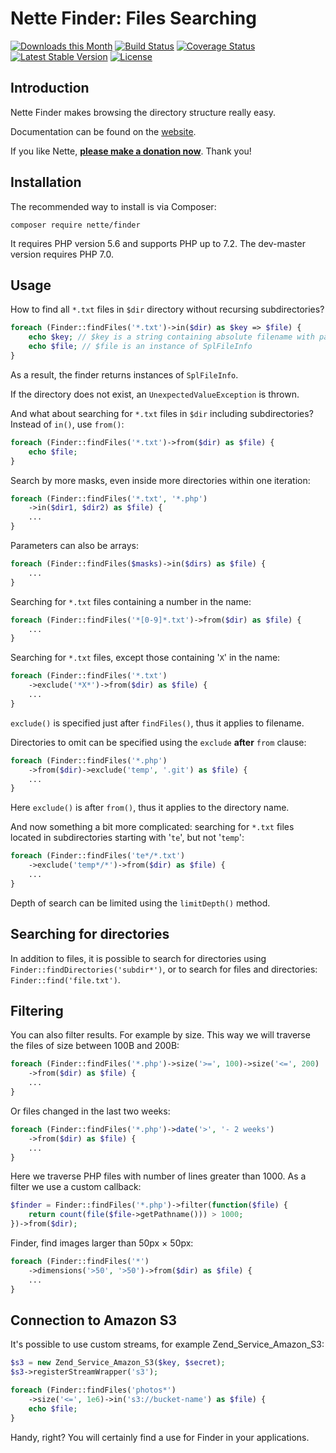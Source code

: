 Nette Finder: Files Searching
=============================

[![Downloads this Month](https://img.shields.io/packagist/dm/nette/finder.svg)](https://packagist.org/packages/nette/finder)
[![Build Status](https://travis-ci.org/nette/finder.svg?branch=master)](https://travis-ci.org/nette/finder)
[![Coverage Status](https://coveralls.io/repos/github/nette/finder/badge.svg?branch=master)](https://coveralls.io/github/nette/finder?branch=master)
[![Latest Stable Version](https://poser.pugx.org/nette/finder/v/stable)](https://github.com/nette/finder/releases)
[![License](https://img.shields.io/badge/license-New%20BSD-blue.svg)](https://github.com/nette/finder/blob/master/license.md)


Introduction
------------

Nette Finder makes browsing the directory structure really easy.

Documentation can be found on the [website](https://doc.nette.org/finder).

If you like Nette, **[please make a donation now](https://nette.org/donate)**. Thank you!


Installation
------------

The recommended way to install is via Composer:

```
composer require nette/finder
```

It requires PHP version 5.6 and supports PHP up to 7.2. The dev-master version requires PHP 7.0.


Usage
-----

How to find all `*.txt` files in `$dir` directory without recursing subdirectories?

```php
foreach (Finder::findFiles('*.txt')->in($dir) as $key => $file) {
	echo $key; // $key is a string containing absolute filename with path
	echo $file; // $file is an instance of SplFileInfo
}
```

As a result, the finder returns instances of `SplFileInfo`.

If the directory does not exist, an `UnexpectedValueException` is thrown.

And what about searching for `*.txt` files in `$dir` including subdirectories? Instead of `in()`, use `from()`:

```php
foreach (Finder::findFiles('*.txt')->from($dir) as $file) {
	echo $file;
}
```

Search by more masks, even inside more directories within one iteration:

```php
foreach (Finder::findFiles('*.txt', '*.php')
	->in($dir1, $dir2) as $file) {
	...
}
```

Parameters can also be arrays:

```php
foreach (Finder::findFiles($masks)->in($dirs) as $file) {
	...
}
```

Searching for `*.txt` files containing a number in the name:

```php
foreach (Finder::findFiles('*[0-9]*.txt')->from($dir) as $file) {
	...
}
```

Searching for `*.txt` files, except those containing '`X`' in the name:

```php
foreach (Finder::findFiles('*.txt')
	->exclude('*X*')->from($dir) as $file) {
	...
}
```

`exclude()` is specified just after `findFiles()`, thus it applies to filename.


Directories to omit can be specified using the `exclude` **after** `from` clause:

```php
foreach (Finder::findFiles('*.php')
	->from($dir)->exclude('temp', '.git') as $file) {
	...
}
```

Here `exclude()` is after `from()`, thus it applies to the directory name.


And now something a bit more complicated: searching for `*.txt` files located in subdirectories starting with '`te`', but not '`temp`':

```php
foreach (Finder::findFiles('te*/*.txt')
	->exclude('temp*/*')->from($dir) as $file) {
	...
}
```

Depth of search can be limited using the `limitDepth()` method.



Searching for directories
-------------------------

In addition to files, it is possible to search for directories using `Finder::findDirectories('subdir*')`, or to search for files and directories: `Finder::find('file.txt')`.


Filtering
---------

You can also filter results. For example by size. This way we will traverse the files of size between 100B and 200B:


```php
foreach (Finder::findFiles('*.php')->size('>=', 100)->size('<=', 200)
	->from($dir) as $file) {
	...
}
```

Or files changed in the last two weeks:

```php
foreach (Finder::findFiles('*.php')->date('>', '- 2 weeks')
	->from($dir) as $file) {
	...
}
```

Here we traverse PHP files with number of lines greater than 1000. As a filter we use a custom callback:

```php
$finder = Finder::findFiles('*.php')->filter(function($file) {
	return count(file($file->getPathname())) > 1000;
})->from($dir);
```


Finder, find images larger than 50px × 50px:

```php
foreach (Finder::findFiles('*')
	->dimensions('>50', '>50')->from($dir) as $file) {
	...
}
```


Connection to Amazon S3
-----------------------

It's possible to use custom streams, for example Zend_Service_Amazon_S3:

```php
$s3 = new Zend_Service_Amazon_S3($key, $secret);
$s3->registerStreamWrapper('s3');

foreach (Finder::findFiles('photos*')
	->size('<=', 1e6)->in('s3://bucket-name') as $file) {
	echo $file;
}
```

Handy, right? You will certainly find a use for Finder in your applications.
